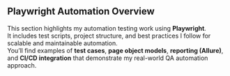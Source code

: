 <h2><b> Playwright Automation Overview </b> </h2>

This section highlights my automation testing work using **Playwright**.  
It includes test scripts, project structure, and best practices I follow for scalable and maintainable automation.  
You’ll find examples of **test cases**, **page object models**, **reporting (Allure)**, and **CI/CD integration** that demonstrate my real-world QA automation approach.
